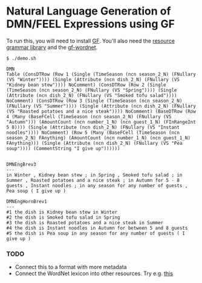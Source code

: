 # Natural Language Generation of DMN/FEEL Expressions using GF

To run this, you will need to install [GF](http://www.grammaticalframework.org/). You'll also need the [resource grammar library](https://github.com/GrammaticalFramework/gf-rgl) and the [gf-wordnet](https://github.com/GrammaticalFramework/gf-wordnet).

    $ ./demo.sh

    DMN
    Table (ConsDTRow (Row 1 (Single (TimeSeason (ncn season_2_N) (FNullary (VS "Winter")))) (Single (Attribute (ncn dish_2_N) (FNullary (VS "Kidney bean stew")))) NoComment) (ConsDTRow (Row 2 (Single (TimeSeason (ncn season_2_N) (FNullary (VS "Spring")))) (Single (Attribute (ncn dish_2_N) (FNullary (VS "Smoked tofu salad")))) NoComment) (ConsDTRow (Row 3 (Single (TimeSeason (ncn season_2_N) (FNullary (VS "Summer")))) (Single (Attribute (ncn dish_2_N) (FNullary (VS "Roasted potatoes and a nice steak")))) NoComment) (BaseDTRow (Row 4 (Many (BaseFCell (TimeSeason (ncn season_2_N) (FNullary (VS "Autumn"))) (AmountCount (ncn number_1_N) (ncn guest_1_N) (FInRangeInt 5 8)))) (Single (Attribute (ncn dish_2_N) (FNullary (VS "Instant noodles")))) NoComment) (Row 5 (Many (BaseFCell (TimeSeason (ncn season_2_N) FAnything) (AmountCount (ncn number_1_N) (ncn guest_1_N) FAnything))) (Single (Attribute (ncn dish_2_N) (FNullary (VS "Pea soup")))) (CommentString "I give up"))))))


    DMNEngBrev3
    ---
    in Winter , Kidney bean stew ; in Spring , Smoked tofu salad ; in Summer , Roasted potatoes and a nice steak ; in Autumn for 5 - 8 guests , Instant noodles ; in any season for any number of guests , Pea soup ( I give up )

    DMNEngHornBrev1
    ---
    #1 the dish is Kidney bean stew in Winter
    #2 the dish is Smoked tofu salad in Spring
    #3 the dish is Roasted potatoes and a nice steak in Summer
    #4 the dish is Instant noodles in Autumn for between 5 and 8 guests
    #5 the dish is Pea soup in any season for any number of guests ( I give up )


### TODO

* Connect this to a format with more metadata
* Connect the WordNet lexicon into other resources. Try e.g. [this](https://hackage.haskell.org/package/WordNet-1.1.0/docs/NLP-WordNet.html)
